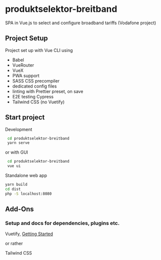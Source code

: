 # produktselektor-breitband

SPA in Vue.js to select and configure broadband tariffs (Vodafone project)

## Project Setup

Project set up with Vue CLI using

- Babel
- VueRouter
- VueX
- PWA support
- SASS CSS precompiler
- dedicated config files
- linting with Prettier preset, on save
- E2E testing Cypress
- Tailwind CSS (no Vuetify)

## Start project

Development

````bash
 cd produktselektor-breitband
 yarn serve
 ````

 or with GUI

````bash
 cd produktselektor-breitband
 vue ui
 ````


Standalone web app

````bash
yarn build
cd dist
php -S localhost:8080
`````

## Add-Ons

### Setup and docs for dependencies, plugins etc.

Vuetify, [Getting Started](https://vuetifyjs.com/en/getting-started/quick-start/)

or rather 

Tailwind CSS
